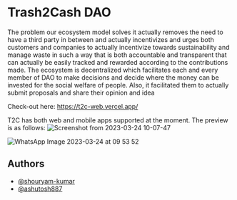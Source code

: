 # Trash2Cash DAO

The problem our ecosystem model solves it actually removes the need to have a third party in between and actually incentivizes and urges both customers and companies to actually incentivize towards sustainability and manage waste in such a way that is both accountable and transparent that can actually be easily tracked and rewarded according to the contributions made. The ecosystem is decentralized which facilitates each and every member of DAO to make decisions and decide where the money can be invested for the social welfare of people. Also, it facilitated them to actually submit proposals and share their opinion and idea

Check-out here: https://t2c-web.vercel.app/

T2C has both web and mobile apps supported at the moment. The preview is as follows:
![Screenshot from 2023-03-24 10-07-47](https://user-images.githubusercontent.com/75350359/227426824-23fe85a9-967d-4de3-9902-ba7a2b012b61.png)

![WhatsApp Image 2023-03-24 at 09 53 52](https://user-images.githubusercontent.com/75350359/227426793-22c63406-6ddd-4389-b871-83132d9050d5.jpeg)

## Authors

- [@shouryam-kumar](https://www.github.com/shouryam-kumar)
- [@ashutosh887](https://www.github.com/ashutosh887)
